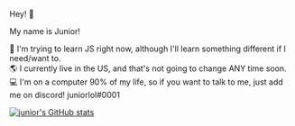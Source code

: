 Hey! 👋

My name is Junior!

🧠 I'm trying to learn JS right now, although I'll learn something different if I need/want to.                                                               
🌎 I currently live in the US, and that's not going to change ANY time soon.                                                                                  
💻 I'm on a computer 90% of my life, so if you want to talk to me, just add me on discord! juniorlol#0001

[![junior's GitHub stats](https://github-readme-stats.vercel.app/api?username=juniorbutyeah)](https://github.com/anuraghazra/github-readme-stats)
